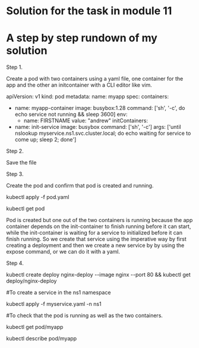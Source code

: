 # Solution for the task in module 11
# A step by step rundown of my solution

Step 1.

Create a pod with two containers using a yaml file, one container for the app and the other an initcontainer with a CLI editor like vim.

apiVersion: v1
kind: pod
metadata:
  name: myapp
spec:
  containers:
  - name: myapp-container
    image: busybox:1.28
    command: ['sh', '-c', do echo service not running && sleep 3600]
    env:
    - name: FIRSTNAME
      value: "andrew"
  initContainers:
  - name: init-service
    image: busybox
    command: ['sh', '-c']
    args: ['until nslookup myservice.ns1.svc.cluster.local; do echo waiting for service to come up; sleep 2; done']

Step 2.

Save the file

Step 3.

Create the pod and confirm that pod is created and running.

kubectl apply -f pod.yaml

kubectl get pod

Pod is created but one out of the two containers is running because the app container depends on the init-container to finish running before it can start, while the init-container is waiting for a service to initialized before it can finish running. So we create that service using the imperative way by first creating a deployment and then we create a new service by by using the expose command, or we can do it with a yaml.


Step 4.

kubectl create deploy nginx-deploy --image nginx --port 80 && kubectl get deploy/nginx-deploy

#To create a service in the ns1 namespace

kubectl apply -f myservice.yaml -n ns1

#To check that the pod is running as well as the two containers.

kubectl get pod/myapp

kubectl describe pod/myapp



















  
